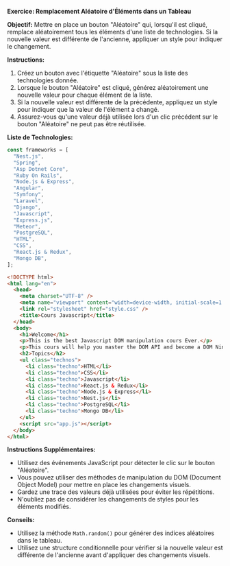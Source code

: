 **Exercice: Remplacement Aléatoire d'Éléments dans un Tableau**

**Objectif:**
Mettre en place un bouton "Aléatoire" qui, lorsqu'il est cliqué, remplace aléatoirement tous les éléments d'une liste de technologies. Si la nouvelle valeur est différente de l'ancienne, appliquer un style pour indiquer le changement.

**Instructions:**

1. Créez un bouton avec l'étiquette "Aléatoire" sous la liste des technologies donnée.
2. Lorsque le bouton "Aléatoire" est cliqué, générez aléatoirement une nouvelle valeur pour chaque élément de la liste.
3. Si la nouvelle valeur est différente de la précédente, appliquez un style pour indiquer que la valeur de l'élément a changé.
4. Assurez-vous qu'une valeur déjà utilisée lors d'un clic précédent sur le bouton "Aléatoire" ne peut pas être réutilisée.

**Liste de Technologies:**

```javascript
const frameworks = [
  "Nest.js",
  "Spring",
  "Asp Dotnet Core",
  "Ruby On Rails",
  "Node.js & Express",
  "Angular",
  "Symfony",
  "Laravel",
  "Django",
  "Javascript",
  "Express.js",
  "Meteor",
  "PostgreSQL",
  "HTML",
  "CSS",
  "React.js & Redux",
  "Mongo DB",
];
```

```html
<!DOCTYPE html>
<html lang="en">
  <head>
    <meta charset="UTF-8" />
    <meta name="viewport" content="width=device-width, initial-scale=1.0" />
    <link rel="stylesheet" href="style.css" />
    <title>Cours Javascript</title>
  </head>
  <body>
    <h1>Welcome</h1>
    <p>This is the best Javascript DOM manipulation cours Ever.</p>
    <p>This cours will help you master the DOM API and become a DOM Ninja.</p>
    <h2>Topics</h2>
    <ul class="technos">
      <li class="techno">HTML</li>
      <li class="techno">CSS</li>
      <li class="techno">Javascript</li>
      <li class="techno">React.js & Redux</li>
      <li class="techno">Node.js & Express</li>
      <li class="techno">Nest.js</li>
      <li class="techno">PostgreSQL</li>
      <li class="techno">Mongo DB</li>
    </ul>
    <script src="app.js"></script>
  </body>
</html>
```

**Instructions Supplémentaires:**

- Utilisez des événements JavaScript pour détecter le clic sur le bouton "Aléatoire".
- Vous pouvez utiliser des méthodes de manipulation du DOM (Document Object Model) pour mettre en place les changements visuels.
- Gardez une trace des valeurs déjà utilisées pour éviter les répétitions.
- N'oubliez pas de considérer les changements de styles pour les éléments modifiés.

**Conseils:**

- Utilisez la méthode `Math.random()` pour générer des indices aléatoires dans le tableau.
- Utilisez une structure conditionnelle pour vérifier si la nouvelle valeur est différente de l'ancienne avant d'appliquer des changements visuels.
